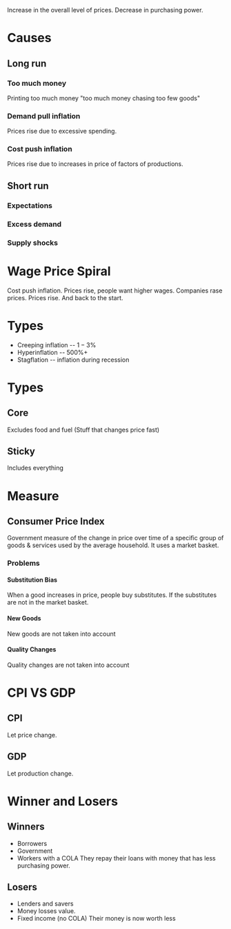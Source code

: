 Increase in the overall level of prices. Decrease in purchasing power.
# Causes 
## Long run
### Too much money
Printing too much money
"too much money chasing too few goods"
### Demand pull inflation
Prices rise due to excessive spending. 
### Cost push inflation
Prices rise due to increases in price of factors of productions.

## Short run
### Expectations

### Excess demand

### Supply shocks

# Wage Price Spiral 
Cost push inflation. Prices rise, people want higher wages. Companies rase prices. Prices rise. And back to the start.

# Types
- Creeping inflation -- $1-3\%$ 
- Hyperinflation -- $500\%+$ 
- Stagflation -- inflation during recession

# Types
## Core
Excludes food and fuel (Stuff that changes price fast)
## Sticky
Includes everything
# Measure
## Consumer Price Index
Government measure of the change in price over time of a specific group of goods & services used by the average household.
It uses a market basket.

### Problems
#### Substitution Bias 
When a good increases in price, people buy substitutes. If the substitutes are not in the market basket.
#### New Goods
New goods are not taken into account
#### Quality Changes
Quality changes are not taken into account

# CPI VS GDP
## CPI
Let price change.
## GDP
Let production change.

# Winner and Losers
## Winners
- Borrowers 
- Government
- Workers with a COLA
They repay their loans with money that has less purchasing power.
## Losers
- Lenders and savers
- Money losses value.
- Fixed income (no COLA)
Their money is now worth less

